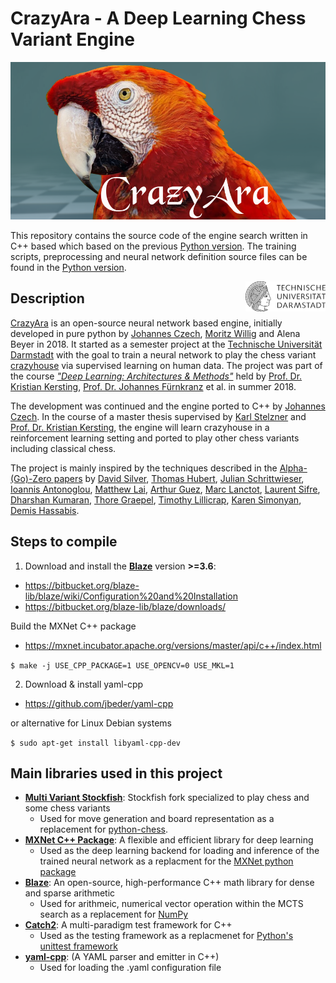 # CrazyAra - A Deep Learning Chess Variant Engine


![CRAZYARA_LOGO](media/CrazyAra_Logo.png "rc")

This repository contains the source code of the engine search written in C++ based which based on the previous [Python version](https://github.com/QueensGambit/CrazyAra).
The training scripts, preprocessing and neural network definition source files can be found in the [Python version](https://github.com/QueensGambit/CrazyAra).

<img align="right" src="media/TU_logo.png" width="128">

## Description

[CrazyAra](https://crazyara.org/) is an open-source neural network based engine, initially developed in pure python by [Johannes Czech](https://github.com/QueensGambit), [Moritz Willig](https://github.com/MoritzWillig) and Alena Beyer in 2018.
It started as a semester project at the [Technische Universität Darmstadt](https://www.tu-darmstadt.de/index.en.jsp) with the goal to train a neural network to play the chess variant [crazyhouse](https://en.wikipedia.org/wiki/Crazyhouse) via supervised learning on human data.
The project was part of the course [_"Deep Learning: Architectures & Methods"_](https://piazza.com/tu-darmstadt.de/summer2019/20001034iv/home) held by [Prof. Dr. Kristian Kersting](https://ml-research.github.io/people/kkersting/index.html), [Prof. Dr. Johannes Fürnkranz](http://www.ke.tu-darmstadt.de/staff/juffi) et al. in summer 2018. 

The development was continued and the engine ported to C++ by [Johannes Czech](https://github.com/QueensGambit). In the course of a master thesis supervised by [Karl Stelzner](https://ml-research.github.io/people/kstelzner/) and [Prof. Dr. Kristian Kersting](https://ml-research.github.io/people/kkersting/index.html), the engine will learn crazyhouse in a reinforcement learning setting and ported to play other chess variants including classical chess.

The project is mainly inspired by the techniques described in the [Alpha-(Go)-Zero papers](https://arxiv.org/abs/1712.01815) by [David Silver](https://arxiv.org/search/cs?searchtype=author&query=Silver%2C+D), [Thomas Hubert](https://arxiv.org/search/cs?searchtype=author&query=Hubert%2C+T), [Julian Schrittwieser](https://arxiv.org/search/cs?searchtype=author&query=Schrittwieser%2C+J), [Ioannis Antonoglou](https://arxiv.org/search/cs?searchtype=author&query=Antonoglou%2C+I), [Matthew Lai](https://arxiv.org/search/cs?searchtype=author&query=Lai%2C+M), [Arthur Guez](https://arxiv.org/search/cs?searchtype=author&query=Guez%2C+A), [Marc Lanctot](https://arxiv.org/search/cs?searchtype=author&query=Lanctot%2C+M), [Laurent Sifre](https://arxiv.org/search/cs?searchtype=author&query=Sifre%2C+L), [Dharshan Kumaran](https://arxiv.org/search/cs?searchtype=author&query=Kumaran%2C+D), [Thore Graepel](https://arxiv.org/search/cs?searchtype=author&query=Graepel%2C+T), [Timothy Lillicrap](https://arxiv.org/search/cs?searchtype=author&query=Lillicrap%2C+T), [Karen Simonyan](https://arxiv.org/search/cs?searchtype=author&query=Simonyan%2C+K), [Demis Hassabis](https://arxiv.org/search/cs?searchtype=author&query=Hassabis%2C+D).



## Steps to compile

1. Download and install the [**Blaze**](https://bitbucket.org/blaze-lib/blaze/src/master/) version **>=3.6**:
* https://bitbucket.org/blaze-lib/blaze/wiki/Configuration%20and%20Installation
* https://bitbucket.org/blaze-lib/blaze/downloads/

Build the MXNet C++ package
* https://mxnet.incubator.apache.org/versions/master/api/c++/index.html

```$ make -j USE_CPP_PACKAGE=1 USE_OPENCV=0 USE_MKL=1```

2. Download & install yaml-cpp 
* https://github.com/jbeder/yaml-cpp

or alternative for Linux Debian systems

`$ sudo apt-get install libyaml-cpp-dev`

## Main libraries used in this project

* [**Multi Variant Stockfish**](https://github.com/QueensGambit/Stockfish): Stockfish fork specialized to play chess and some chess variants
	* Used for move generation and board representation as a replacement for [python-chess](https://github.com/niklasf/python-chess).
* [**MXNet C++ Package**](https://github.com/apache/incubator-mxnet/tree/master/cpp-package): A flexible and efficient library for deep learning
	* Used as the deep learning backend for loading and inference of the trained neural network as a replacment for the [MXNet python package](https://pypi.org/project/mxnet/)
* [**Blaze**](https://bitbucket.org/blaze-lib/blaze/src/master/): An open-source, high-performance C++ math library for dense and sparse arithmetic
	* Used for arithmeic, numerical vector operation within the MCTS search as a replacement for [NumPy](https://numpy.org/)
* [**Catch2**](https://github.com/catchorg/Catch2): A multi-paradigm test framework for C++
	* Used as the testing framework as a replacmenet for [Python's unittest framework](https://docs.python.org/3/library/unittest.html)
* [**yaml-cpp**](https://github.com/jbeder/yaml-cpp): (A YAML parser and emitter in C++)
	* Used for loading the .yaml configuration file
